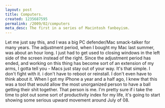```yaml
--- 
layout: post
title: Computers.
created: 1235687595
permalink: /2009/02/computers
meta_desc: The first in a series of Macintosh fanboyism.
---
```

Let me just say this, and I was a big PC defender/Mac smack-talker for many years.  The adjustment period, when I bought my Mac last summer, was about an hour long.  I just had to get used to closing windows in the left side of the screen instead of the right.  Since the adjustment period has ended, and working on this thing has become sort of an extension of my arms, I gotta tell you - Macs just stay out of your way.  It's that simple.  I don't fight with it.  i don't have to reboot or reinstall.  I don't even have to think about it.  When I got my iPhone a year and a half ago, I knew that this was a tool that would allow the most unorganized person to have a ball getting their shit together.  That person is me.  I'm pretty sure if i take the time to plot out some sort of productivity index for my life, it's going to start showing some serious upward movement around July of 08.

